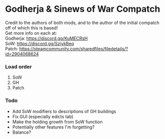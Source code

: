 # Godherja & Sinews of War Compatch
Credit to the authors of both mods, and to the author of the initial compatch off of which this is based!  
Get more info on each at:  
Godherja: https://discord.gg/KuMECRsH  
SoW: https://discord.gg/SzjykBeq  
Patch: https://steamcommunity.com/sharedfiles/filedetails/?id=2904068624	

### Load order
1. SoW	  
2. GH	  
3. Patch	  

### Todo  
- Add SoW modifiers to descriptions of GH buildings  
- Fix GUI (especially edicts tab)  
- Make the holding growth from SoW function  
- Potentially other features I'm forgetting?  
- Balance?  
